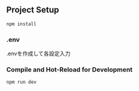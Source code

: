 ## Project Setup

```sh
npm install
```

### .env

.envを作成して各設定入力

### Compile and Hot-Reload for Development

```sh
npm run dev
```

